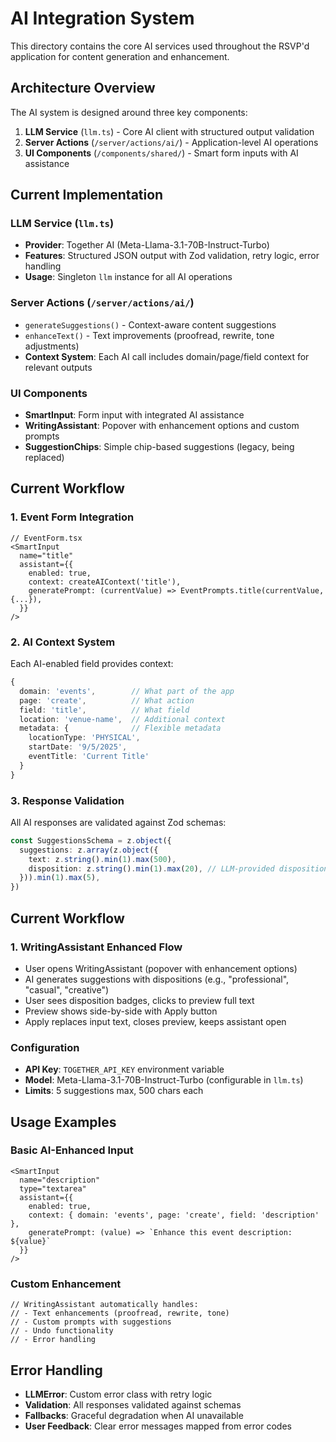 # AI Integration System

This directory contains the core AI services used throughout the RSVP'd application for content generation and enhancement.

## Architecture Overview

The AI system is designed around three key components:
1. **LLM Service** (`llm.ts`) - Core AI client with structured output validation
2. **Server Actions** (`/server/actions/ai/`) - Application-level AI operations  
3. **UI Components** (`/components/shared/`) - Smart form inputs with AI assistance

## Current Implementation

### LLM Service (`llm.ts`)
- **Provider**: Together AI (Meta-Llama-3.1-70B-Instruct-Turbo)
- **Features**: Structured JSON output with Zod validation, retry logic, error handling
- **Usage**: Singleton `llm` instance for all AI operations

### Server Actions (`/server/actions/ai/`)
- `generateSuggestions()` - Context-aware content suggestions
- `enhanceText()` - Text improvements (proofread, rewrite, tone adjustments)
- **Context System**: Each AI call includes domain/page/field context for relevant outputs

### UI Components
- **SmartInput**: Form input with integrated AI assistance
- **WritingAssistant**: Popover with enhancement options and custom prompts
- **SuggestionChips**: Simple chip-based suggestions (legacy, being replaced)

## Current Workflow

### 1. Event Form Integration
```tsx
// EventForm.tsx
<SmartInput
  name="title"
  assistant={{
    enabled: true,
    context: createAIContext('title'),
    generatePrompt: (currentValue) => EventPrompts.title(currentValue, {...}),
  }}
/>
```

### 2. AI Context System
Each AI-enabled field provides context:
```typescript
{
  domain: 'events',        // What part of the app
  page: 'create',          // What action
  field: 'title',          // What field
  location: 'venue-name',  // Additional context
  metadata: {              // Flexible metadata
    locationType: 'PHYSICAL',
    startDate: '9/5/2025',
    eventTitle: 'Current Title'
  }
}
```

### 3. Response Validation
All AI responses are validated against Zod schemas:
```typescript
const SuggestionsSchema = z.object({
  suggestions: z.array(z.object({
    text: z.string().min(1).max(500),
    disposition: z.string().min(1).max(20), // LLM-provided disposition
  })).min(1).max(5),
})
```

## Current Workflow

### 1. WritingAssistant Enhanced Flow
- User opens WritingAssistant (popover with enhancement options)
- AI generates suggestions with dispositions (e.g., "professional", "casual", "creative")
- User sees disposition badges, clicks to preview full text
- Preview shows side-by-side with Apply button
- Apply replaces input text, closes preview, keeps assistant open


### Configuration
- **API Key**: `TOGETHER_API_KEY` environment variable
- **Model**: Meta-Llama-3.1-70B-Instruct-Turbo (configurable in `llm.ts`)
- **Limits**: 5 suggestions max, 500 chars each

## Usage Examples

### Basic AI-Enhanced Input
```tsx
<SmartInput
  name="description"
  type="textarea"
  assistant={{
    enabled: true,
    context: { domain: 'events', page: 'create', field: 'description' },
    generatePrompt: (value) => `Enhance this event description: ${value}`
  }}
/>
```

### Custom Enhancement
```tsx
// WritingAssistant automatically handles:
// - Text enhancements (proofread, rewrite, tone)
// - Custom prompts with suggestions
// - Undo functionality
// - Error handling
```

## Error Handling
- **LLMError**: Custom error class with retry logic
- **Validation**: All responses validated against schemas
- **Fallbacks**: Graceful degradation when AI unavailable
- **User Feedback**: Clear error messages mapped from error codes
